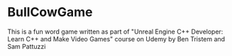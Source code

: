 # BullCowGame
This is a fun word game written as part of "Unreal Engine C++ Developer: Learn C++ and Make Video Games" course on Udemy by Ben Tristem and Sam Pattuzzi

